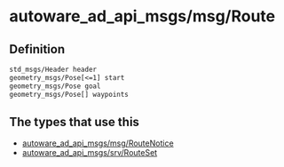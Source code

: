 # autoware_ad_api_msgs/msg/Route

## Definition

```txt
std_msgs/Header header
geometry_msgs/Pose[<=1] start
geometry_msgs/Pose goal
geometry_msgs/Pose[] waypoints
```

## The types that use this

- [autoware_ad_api_msgs/msg/RouteNotice](../../autoware_ad_api_msgs/msg/route_notice.md)
- [autoware_ad_api_msgs/srv/RouteSet](../../autoware_ad_api_msgs/srv/route_set.md)

